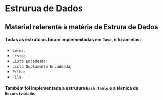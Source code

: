 # Estrurua de Dados

## Material referente à matéria de **Estrura de Dados**

#### Todas as estruturas foram implementadas em `Java`, e foram elas:

* `Vetor`;
* `Lista`;
* `Lista Encadeada`;
* `Lista Duplamente Encadeada`;
* `Pilha`;
* `Fila`.


#### Também foi implementada a estrutura `Hash Table` e a técnica de `Recursividade`.
